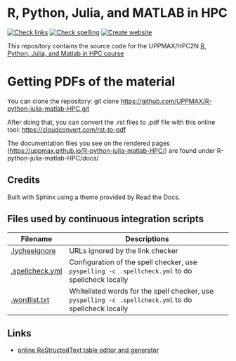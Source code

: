 # R, Python, Julia, and MATLAB in HPC

[![Check links](https://github.com/UPPMAX/R-python-julia-matlab-HPC/actions/workflows/check_links.yaml/badge.svg?branch=main)](https://github.com/UPPMAX/R-python-julia-matlab-HPC/actions/workflows/check_links.yaml)
[![Check spelling](https://github.com/UPPMAX/R-python-julia-matlab-HPC/actions/workflows/check_spelling.yaml/badge.svg?branch=main)](https://github.com/UPPMAX/R-python-julia-matlab-HPC/actions/workflows/check_spelling.yaml)
[![Create website](https://github.com/UPPMAX/R-python-julia-matlab-HPC/actions/workflows/create_website.yaml/badge.svg?branch=main)](https://github.com/UPPMAX/R-python-julia-matlab-HPC/actions/workflows/create_website.yaml)

This repository contains the source code for the UPPMAX/HPC2N [R, Python, Julia, and Matlab in HPC course](https://uppmax.github.io/R-python-julia-matlab-HPC/)

# Getting PDFs of the material

You can clone the repository: git clone https://github.com/UPPMAX/R-python-julia-matlab-HPC.git 

After doing that, you can convert the .rst files to .pdf file with this online tool: https://cloudconvert.com/rst-to-pdf 

The documentation files you see on the rendered pages (https://uppmax.github.io/R-python-julia-matlab-HPC/) are found under R-python-julia-matlab-HPC/docs/<language> 

## Credits

Built with Sphinx using a theme provided by Read the Docs. 

## Files used by continuous integration scripts

Filename                           |Descriptions
-----------------------------------|------------------------------------------------------------------------------------------------------
[.lycheeignore](.lycheeignore)     |URLs ignored by the link checker
[.spellcheck.yml](.spellcheck.yml) |Configuration of the spell checker, use `pyspelling -c .spellcheck.yml` to do spellcheck locally
[.wordlist.txt](.wordlist.txt)     |Whitelisted words for the spell checker, use `pyspelling -c .spellcheck.yml` to do spellcheck locally

## Links

 * [online ReStructedText table editor and generator](https://tableconvert.com/restructuredtext-generator)
